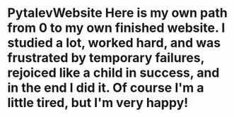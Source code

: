 # PytalevWebsite Here is my own path from 0 to my own finished website. I studied a lot, worked hard, and was frustrated by temporary failures, rejoiced like a child in success, and in the end I did it. Of course I'm a little tired, but I'm very happy!
